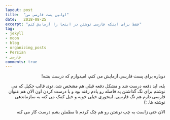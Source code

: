```yaml
---
layout: post
title:  "اولین پست فارسی من"
date:   2018-08-25
excerpt: "فقط برای اینکه فارسی نوشتن در اینجا را آزمایش کنم"
tag:
- jekyll 
- moon
- blog
- organizing_posts
- Persian
- فارسی
comments: true
---
```


<div dir="rtl" lang="fa">


دوباره برای پست فارسی آزمایش می کنم، امیدوارم که درست بشه!


بله، اید دفعه درست شد و مشکل دفعه قبلی هم مشخص شد، توی قالب جکیل که می نوشتم برای تگ گذاشتن یه فاصله رو یادم رفته بود
و با درست کردن اون الان هم عنوان فارسی دارم هم تگ فارسی. اینجوری خیلی خوبه و خیل کمک می کنه به سازماندهی نوشته ها. 
:)

الان حتی زاست به چپ نوشتن رو هم چک کردم تا مطمئن بشم درست کار می کنه

</div>
